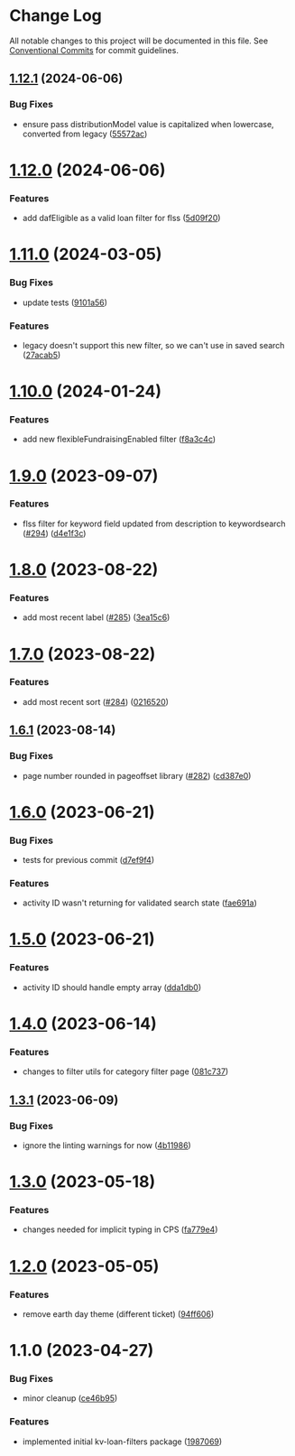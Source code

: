 # Change Log

All notable changes to this project will be documented in this file.
See [Conventional Commits](https://conventionalcommits.org) for commit guidelines.

## [1.12.1](https://github.com/kiva/kv-ui-elements/compare/@kiva/kv-loan-filters@1.12.0...@kiva/kv-loan-filters@1.12.1) (2024-06-06)


### Bug Fixes

* ensure pass distributionModel value is capitalized when lowercase, converted from legacy ([55572ac](https://github.com/kiva/kv-ui-elements/commit/55572ac0a1b69f3ed864a63e78aeb2e2c3ad02ae))





# [1.12.0](https://github.com/kiva/kv-ui-elements/compare/@kiva/kv-loan-filters@1.11.0...@kiva/kv-loan-filters@1.12.0) (2024-06-06)


### Features

* add dafEligible as a valid loan filter for flss ([5d09f20](https://github.com/kiva/kv-ui-elements/commit/5d09f207288df270c337eec1667fcb41828d9427))





# [1.11.0](https://github.com/kiva/kv-ui-elements/compare/@kiva/kv-loan-filters@1.10.0...@kiva/kv-loan-filters@1.11.0) (2024-03-05)


### Bug Fixes

* update tests ([9101a56](https://github.com/kiva/kv-ui-elements/commit/9101a5650eef17c18e3529e51dd06d4c82b7ea43))


### Features

* legacy doesn't support this new filter, so we can't use in saved search ([27acab5](https://github.com/kiva/kv-ui-elements/commit/27acab56324dd923645c4a8028967378c7b0265c))





# [1.10.0](https://github.com/kiva/kv-ui-elements/compare/@kiva/kv-loan-filters@1.9.0...@kiva/kv-loan-filters@1.10.0) (2024-01-24)


### Features

* add new flexibleFundraisingEnabled filter ([f8a3c4c](https://github.com/kiva/kv-ui-elements/commit/f8a3c4cf180bea91b2cb4fdb64645e7ed7e52801))





# [1.9.0](https://github.com/kiva/kv-ui-elements/compare/@kiva/kv-loan-filters@1.8.0...@kiva/kv-loan-filters@1.9.0) (2023-09-07)


### Features

* flss filter for keyword field updated from description to keywordsearch ([#294](https://github.com/kiva/kv-ui-elements/issues/294)) ([d4e1f3c](https://github.com/kiva/kv-ui-elements/commit/d4e1f3cd1bb6a359b90e99011937608e447e9094))





# [1.8.0](https://github.com/kiva/kv-ui-elements/compare/@kiva/kv-loan-filters@1.7.0...@kiva/kv-loan-filters@1.8.0) (2023-08-22)


### Features

* add most recent label ([#285](https://github.com/kiva/kv-ui-elements/issues/285)) ([3ea15c6](https://github.com/kiva/kv-ui-elements/commit/3ea15c6f8af6f682b9cff282d0b38008d59269d9))





# [1.7.0](https://github.com/kiva/kv-ui-elements/compare/@kiva/kv-loan-filters@1.6.1...@kiva/kv-loan-filters@1.7.0) (2023-08-22)


### Features

* add most recent sort ([#284](https://github.com/kiva/kv-ui-elements/issues/284)) ([0216520](https://github.com/kiva/kv-ui-elements/commit/0216520cad4a9fe1fc02d9bcd6f853fb970f761a))





## [1.6.1](https://github.com/kiva/kv-ui-elements/compare/@kiva/kv-loan-filters@1.6.0...@kiva/kv-loan-filters@1.6.1) (2023-08-14)


### Bug Fixes

* page number rounded in pageoffset library ([#282](https://github.com/kiva/kv-ui-elements/issues/282)) ([cd387e0](https://github.com/kiva/kv-ui-elements/commit/cd387e0ff590575c6262e52130844bc5a9639e03))





# [1.6.0](https://github.com/kiva/kv-ui-elements/compare/@kiva/kv-loan-filters@1.5.0...@kiva/kv-loan-filters@1.6.0) (2023-06-21)


### Bug Fixes

* tests for previous commit ([d7ef9f4](https://github.com/kiva/kv-ui-elements/commit/d7ef9f4749e06e43b28c2bdac6e63bf5329b69a6))


### Features

* activity ID wasn't returning for validated search state ([fae691a](https://github.com/kiva/kv-ui-elements/commit/fae691a244f47e431dedec8f38017b2c8a89c6ac))





# [1.5.0](https://github.com/kiva/kv-ui-elements/compare/@kiva/kv-loan-filters@1.4.0...@kiva/kv-loan-filters@1.5.0) (2023-06-21)


### Features

* activity ID should handle empty array ([dda1db0](https://github.com/kiva/kv-ui-elements/commit/dda1db0ab9ba292126d947716497895cc5e20672))





# [1.4.0](https://github.com/kiva/kv-ui-elements/compare/@kiva/kv-loan-filters@1.3.1...@kiva/kv-loan-filters@1.4.0) (2023-06-14)


### Features

* changes to filter utils for category filter page ([081c737](https://github.com/kiva/kv-ui-elements/commit/081c7373439af3053fccd17f0fec4a691ab6e477))





## [1.3.1](https://github.com/kiva/kv-ui-elements/compare/@kiva/kv-loan-filters@1.3.0...@kiva/kv-loan-filters@1.3.1) (2023-06-09)


### Bug Fixes

* ignore the linting warnings for now ([4b11986](https://github.com/kiva/kv-ui-elements/commit/4b1198690d6de7a54962e437f9c2325a623d8987))





# [1.3.0](https://github.com/kiva/kv-ui-elements/compare/@kiva/kv-loan-filters@1.2.0...@kiva/kv-loan-filters@1.3.0) (2023-05-18)


### Features

* changes needed for implicit typing in CPS ([fa779e4](https://github.com/kiva/kv-ui-elements/commit/fa779e4f5cb7cf8823eeab122d4d5627960cf5bb))





# [1.2.0](https://github.com/kiva/kv-ui-elements/compare/@kiva/kv-loan-filters@1.1.0...@kiva/kv-loan-filters@1.2.0) (2023-05-05)


### Features

* remove earth day theme (different ticket) ([94ff606](https://github.com/kiva/kv-ui-elements/commit/94ff606684c48d6eb53d96c6d19eac1e8bb2bf1a))





# 1.1.0 (2023-04-27)


### Bug Fixes

* minor cleanup ([ce46b95](https://github.com/kiva/kv-ui-elements/commit/ce46b95dff75d0249135363be9e92521cc9a7788))


### Features

* implemented initial kv-loan-filters package ([1987069](https://github.com/kiva/kv-ui-elements/commit/1987069227099a2ef1cabf09d1086e6a66adee0d))
